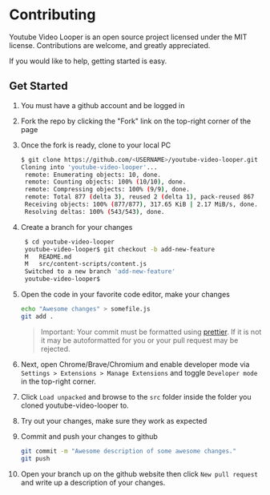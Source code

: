 # Contributing

Youtube Video Looper is an open source project licensed under the MIT license.
Contributions are welcome, and greatly appreciated.

If you would like to help, getting started is easy.

## Get Started

1. You must have a github account and be logged in
2. Fork the repo by clicking the "Fork" link on the top-right corner of the page
3. Once the fork is ready, clone to your local PC

   ```sh
   $ git clone https://github.com/<USERNAME>/youtube-video-looper.git
   Cloning into 'youtube-video-looper'...
    remote: Enumerating objects: 10, done.
    remote: Counting objects: 100% (10/10), done.
    remote: Compressing objects: 100% (9/9), done.
    remote: Total 877 (delta 3), reused 2 (delta 1), pack-reused 867
    Receiving objects: 100% (877/877), 317.65 KiB | 2.17 MiB/s, done.
    Resolving deltas: 100% (543/543), done.
   ```

4. Create a branch for your changes

   ```sh
    $ cd youtube-video-looper
    youtube-video-looper$ git checkout -b add-new-feature
    M   README.md
    M   src/content-scripts/content.js
    Switched to a new branch 'add-new-feature'
    youtube-video-looper$
   ```

5. Open the code in your favorite code editor, make your changes

   ```sh
   echo "Awesome changes" > somefile.js
   git add .
   ```

   > Important: Your commit must be formatted using
   > [prettier](https://prettier.io/). If it is not it may be autoformatted for
   > you or your pull request may be rejected.

6. Next, open Chrome/Brave/Chromium and enable developer mode via
   `Settings > Extensions > Manage Extensions` and toggle `Developer mode` in
   the top-right corner.
7. Click `Load unpacked` and browse to the `src` folder inside the folder you cloned youtube-video-looper to.
8. Try out your changes, make sure they work as expected
9. Commit and push your changes to github

   ```sh
   git commit -m "Awesome description of some awesome changes."
   git push
   ```

10. Open your branch up on the github website then click `New pull request` and
    write up a description of your changes.
